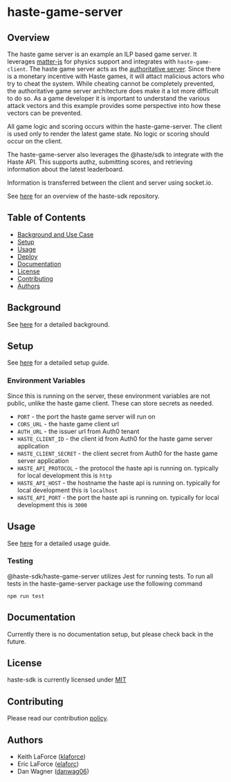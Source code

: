 # haste-game-server

## Overview

The haste game server is an example an ILP based game server. It leverages [matter-js](https://brm.io/matter-js/) for physics support and integrates with `haste-game-client`. The haste game server acts as the [authoritative server](https://www.gabrielgambetta.com/client-server-game-architecture.html). Since there is a monetary incentive with Haste games, it will attact malicious actors who try to cheat the system. While cheating cannot be completely prevented, the authoritative game server architecture does make it a lot more difficult to do so. As a game developer it is important to understand the various attack vectors and this example provides some perspective into how these vectors can be prevented.

All game logic and scoring occurs within the haste-game-server. The client is used only to render the latest game state. No logic or scoring should occur on the client.

The haste-game-server also leverages the @haste/sdk to integrate with the Haste API. This supports authz, submitting scores, and retrieving information about the latest leaderboard.

Information is transferred between the client and server using socket.io.

See [here](https://github.com/playhaste/haste-sdk/blob/main/README.md) for an overview of the haste-sdk repository.

<Add deploy badge here>

## Table of Contents

- [Background and Use Case](#background)
- [Setup](#setup)
- [Usage](#usage)
- [Deploy](#deploy)
- [Documentation](#documentation)
- [License](#license)
- [Contributing](#contributing)
- [Authors](#authors)

## Background

See [here](https://github.com/playhaste/haste-sdk/blob/main/README.md#Background) for a detailed background.

## Setup

See [here](https://github.com/playhaste/haste-sdk/blob/main/README.md#Setup) for a detailed setup guide.

### Environment Variables

Since this is running on the server, these environment variables are not public, unlike the haste game client. These can store secrets as needed.

- `PORT` - the port the haste game server will run on
- `CORS_URL` - the haste game client url
- `AUTH_URL` - the issuer url from Auth0 tenant
- `HASTE_CLIENT_ID` - the client id from Auth0 for the haste game server application
- `HASTE_CLIENT_SECRET` - the client secret from Auth0 for the haste game server application
- `HASTE_API_PROTOCOL` - the protocol the haste api is running on. typically for local development this is `http`
- `HASTE_API_HOST` - the hostname the haste api is running on. typically for local development this is `localhost`
- `HASTE_API_PORT` - the port the haste api is running on. typically for local development this is `3000`

## Usage

See [here](https://github.com/playhaste/haste-sdk/blob/main/README.md#Usage) for a detailed usage guide.

### Testing

@haste-sdk/haste-game-server utilizes Jest for running tests. To run all tests in the haste-game-server package use the following command

`npm run test`

## Documentation

Currently there is no documentation setup, but please check back in the future.

## License

haste-sdk is currently licensed under [MIT](https://github.com/playhaste/haste-sdk/blob/main/LICENSE)

## Contributing

Please read our contribution [policy](https://github.com/playhaste/haste-sdk/blob/main/CONTRIBUTING.md).

## Authors

- Keith LaForce ([klaforce](https://github.com/klaforce/))
- Eric LaForce ([elaforc](https://github.com/elaforc/))
- Dan Wagner ([danwag06](https://github.com/danwag06))
